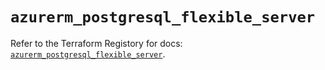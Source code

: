 # `azurerm_postgresql_flexible_server`

Refer to the Terraform Registory for docs: [`azurerm_postgresql_flexible_server`](https://registry.terraform.io/providers/hashicorp/azurerm/3.56.0/docs/resources/postgresql_flexible_server).
